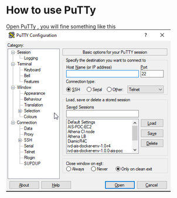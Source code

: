 # How to use PuTTy

Open PuTTy , you will fine something like this
![PuTTy Opening](/guides/assets/putty_opening.png)